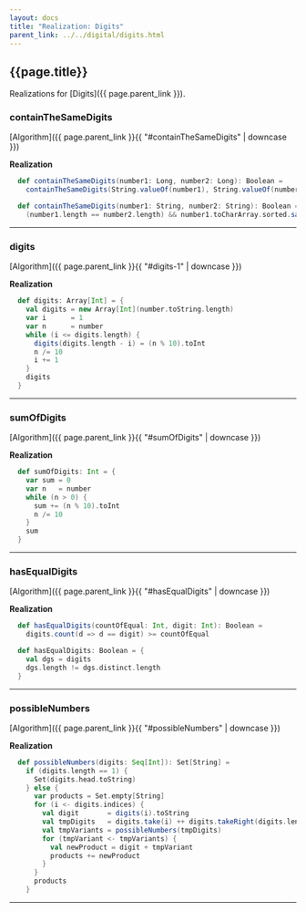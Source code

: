 ```yaml
---
layout: docs
title: "Realization: Digits"
parent_link: ../../digital/digits.html
---
```


## {{page.title}}

Realizations for [Digits]({{ page.parent_link }}).

### containTheSameDigits

[Algorithm]({{ page.parent_link }}{{ "#containTheSameDigits" | downcase }})

**Realization**
```scala
  def containTheSameDigits(number1: Long, number2: Long): Boolean =
    containTheSameDigits(String.valueOf(number1), String.valueOf(number2))

  def containTheSameDigits(number1: String, number2: String): Boolean =
    (number1.length == number2.length) && number1.toCharArray.sorted.sameElements(number2.toCharArray.sorted)
```

---

### digits

[Algorithm]({{ page.parent_link }}{{ "#digits-1" | downcase }})

**Realization**
```scala
  def digits: Array[Int] = {
    val digits = new Array[Int](number.toString.length)
    var i      = 1
    var n      = number
    while (i <= digits.length) {
      digits(digits.length - i) = (n % 10).toInt
      n /= 10
      i += 1
    }
    digits
  }
```

---

### sumOfDigits

[Algorithm]({{ page.parent_link }}{{ "#sumOfDigits" | downcase }})

**Realization**
```scala
  def sumOfDigits: Int = {
    var sum = 0
    var n   = number
    while (n > 0) {
      sum += (n % 10).toInt
      n /= 10
    }
    sum
  }
```

---

### hasEqualDigits

[Algorithm]({{ page.parent_link }}{{ "#hasEqualDigits" | downcase }})

**Realization**
```scala
  def hasEqualDigits(countOfEqual: Int, digit: Int): Boolean =
    digits.count(d => d == digit) >= countOfEqual

  def hasEqualDigits: Boolean = {
    val dgs = digits
    dgs.length != dgs.distinct.length
  }
```

---

### possibleNumbers

[Algorithm]({{ page.parent_link }}{{ "#possibleNumbers" | downcase }})

**Realization**
```scala
  def possibleNumbers(digits: Seq[Int]): Set[String] =
    if (digits.length == 1) {
      Set(digits.head.toString)
    } else {
      var products = Set.empty[String]
      for (i <- digits.indices) {
        val digit       = digits(i).toString
        val tmpDigits   = digits.take(i) ++ digits.takeRight(digits.length - i - 1)
        val tmpVariants = possibleNumbers(tmpDigits)
        for (tmpVariant <- tmpVariants) {
          val newProduct = digit + tmpVariant
          products += newProduct
        }
      }
      products
    }
```

---
